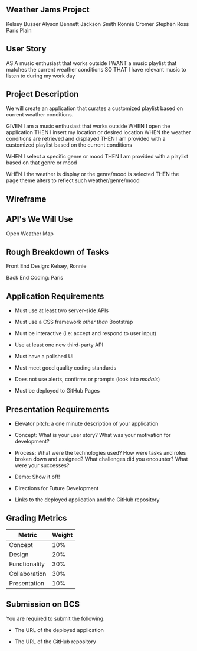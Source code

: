## Weather Jams Project

Kelsey Busser
Alyson Bennett
Jackson Smith
Ronnie Cromer
Stephen Ross
Paris Plain

## User Story

AS A music enthusiast that works outside
I WANT a music playlist that matches the current weather conditions
SO THAT I have relevant music to listen to during my work day

## Project Description

We will create an application that curates a customized playlist based on current weather conditions.

GIVEN I am a music enthusiast that works outside
WHEN I open the application
THEN I insert my location or desired location
WHEN the weather conditions are retrieved and displayed
THEN I am provided with a customized playlist based on the current conditions

WHEN I select a specific genre or mood
THEN I am provided with a playlist based on that genre or mood

WHEN I the weather is display or the genre/mood is selected
THEN the page theme alters to reflect such weather/genre/mood

## Wireframe
<!-- [Image of what site will look like] -->

## API's We Will Use
Open Weather Map
<!-- Music App TBD -->

## Rough Breakdown of Tasks
Front End Design:
Kelsey, Ronnie

Back End Coding:
Paris




## Application Requirements
* Must use at least two server-side APIs

* Must use a CSS framework _other than_ Bootstrap

* Must be interactive (i.e: accept and respond to user input)

* Use at least one new third-party API

* Must have a polished UI

* Must meet good quality coding standards

* Does not use alerts, confirms or prompts (look into _modals_)

* Must be deployed to GitHub Pages

## Presentation Requirements
* Elevator pitch: a one minute description of your application

* Concept: What is your user story? What was your motivation for development?

* Process: What were the technologies used? How were tasks and roles broken down and assigned? What challenges did you encounter? What were your successes?

* Demo: Show it off!

* Directions for Future Development

* Links to the deployed application and the GitHub repository

## Grading Metrics 

| Metric        | Weight | 
| ---           | ---    |
| Concept       | 10%    |
| Design        | 20%    |
| Functionality | 30%    |
| Collaboration | 30%    |
| Presentation  | 10%    |


## Submission on BCS

You are required to submit the following:

* The URL of the deployed application

* The URL of the GitHub repository
